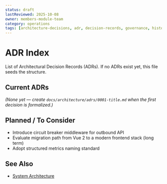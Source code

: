 ```yaml
---
status: draft
lastReviewed: 2025-10-08
owner: members-module-team
category: operations
tags: [architecture-decisions, adr, decision-records, governance, history]
---
```


# ADR Index

List of Architectural Decision Records (ADRs). If no ADRs exist yet, this file seeds the structure.

## Current ADRs
*(None yet — create `docs/architecture/adrs/0001-title.md` when the first decision is formalized.)*

## Planned / To Consider
- Introduce circuit breaker middleware for outbound API
- Evaluate migration path from Vue 2 to a modern frontend stack (long term)
- Adopt structured metrics naming standard

## See Also
- [System Architecture](../Foundations/system-architecture.md)
